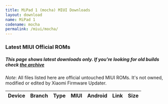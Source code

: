 ```yaml
---
title: MiPad 1 (mocha) MIUI Downloads
layout: download
name: MiPad 1
codename: mocha
permalink: /miui/mocha/
---
```

### Latest MIUI Official ROMs
##### This page shows latest downloads only. If you're looking for old builds check [the archive](/archive/miui/mocha/)
*Note*: All files listed here are official untouched MIUI ROMs. It's not owned, modified or edited by Xiaomi Firmware Updater.


<div class="table-responsive-md" id="table-wrapper">
<table id="firmware" class="compact table table-striped table-hover table-sm">
    <thead class="thead-dark">
        <tr>
            <th>Device</th>
            <th>Branch</th>
            <th>Type</th>
            <th>MIUI</th>
            <th>Android</th>
            <th>Link</th>
            <th>Size</th>
        </tr>
    </thead>
    <script>loadMiuiDownloads('mocha')</script>
</table>
</div>


